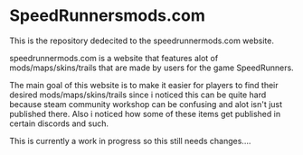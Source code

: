 # SpeedRunnersmods.com
This is the repository dedecited to the speedrunnermods.com website.

speedrunnermods.com is a website that features alot of mods/maps/skins/trails that are made by users for the game SpeedRunners.

The main goal of this website is to make it easier for players to find their desired mods/maps/skins/trails since i noticed this can be quite hard because steam community workshop can be confusing and alot isn't just published there. Also i noticed how some of these items get published in certain discords and such.

This is currently a work in progress so this still needs changes....
